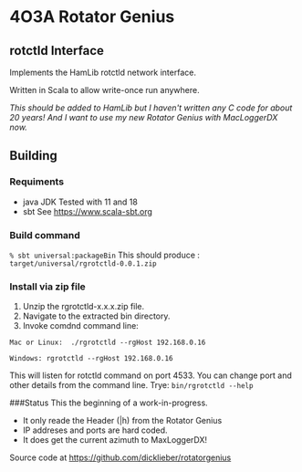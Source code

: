 # 4O3A Rotator Genius 
## rotctld Interface
Implements the HamLib rotctld network interface.

Written in Scala to allow write-once run anywhere.

*This should be added to HamLib but I haven't written any C code for about 20 years! And I want to use my new Rotator Genius with MacLoggerDX now.*


## Building
### Requiments
- java JDK Tested with 11 and 18
- sbt See https://www.scala-sbt.org

### Build command
`% sbt universal:packageBin`
This should produce :
`target/universal/rgrotctld-0.0.1.zip`

### Install via zip file
1. Unzip the rgrotctld-x.x.x.zip file. 
2. Navigate to the extracted bin directory.
3. Invoke comdnd command line:

`Mac or Linux:  ./rgrotctld --rgHost 192.168.0.16`

`Windows: rgrotctld --rgHost 192.168.0.16`

This will listen for rotctld command on port 4533. You can change port and other details from the command line. Trye:
`bin/rgrotctld --help`


###Status
This the beginning of a work-in-progress.
- It only reade the Header (|h) from the Rotator Genius 
- IP addreses and ports are hard coded.
- It does get the current azimuth to MaxLoggerDX!

Source code at https://github.com/dicklieber/rotatorgenius